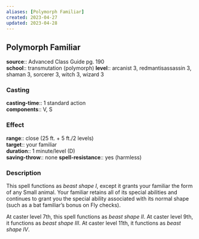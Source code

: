 ```yaml
---
aliases: [Polymorph Familiar]
created: 2023-04-27
updated: 2023-04-28
---
```


## Polymorph Familiar

**source**:: Advanced Class Guide pg. 190  
**school**:: transmutation (polymorph)
**level**:: arcanist 3, redmantisassassin 3, shaman 3, sorcerer 3, witch 3, wizard 3

### Casting

**casting-time**:: 1 standard action  
**components**:: V, S

### Effect

**range**:: close (25 ft. + 5 ft./2 levels)  
**target**:: your familiar  
**duration**:: 1 minute/level (D)  
**saving-throw**:: none
**spell-resistance**:: yes (harmless)

### Description

This spell functions as *beast shape I*, except it grants your familiar the form of any Small animal. Your familiar retains all of its special abilities and continues to grant you the special ability associated with its normal shape (such as a bat familiar’s bonus on Fly checks).  
  
At caster level 7th, this spell functions as *beast shape II*. At caster level 9th, it functions as *beast shape III*. At caster level 11th, it functions as *beast shape IV*.
